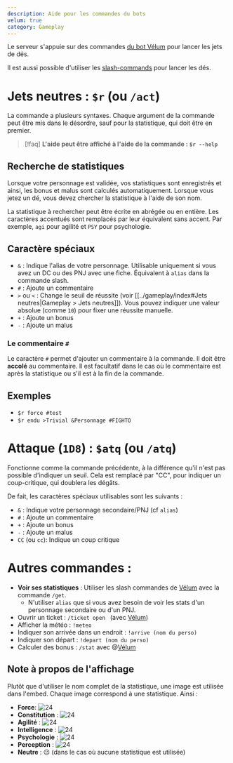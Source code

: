 ```yaml
---
description: Aide pour les commandes du bots
velum: true
category: Gameplay
---
```

Le serveur s'appuie sur des commandes [du bot Vélum](https://github.com/Lisandra-dev/Velum-bot) pour lancer les jets de dés.

Il est aussi possible d'utiliser les [slash-commands](https://support.discord.com/hc/fr/articles/1500000368501-Slash-Commands-FAQ) pour lancer les dés.

# Jets neutres : `$r` (ou `/act`)

La commande a plusieurs syntaxes. Chaque argument de la commande peut être mis dans le désordre, sauf pour la statistique, qui doit être en premier.

> [!faq] **L'aide peut être affiché à l'aide de la commande : `$r --help`**

## Recherche de statistiques

Lorsque votre personnage est validée, vos statistiques sont enregistrés et ainsi, les bonus et malus sont calculés automatiquement. Lorsque vous jetez un dé, vous devez chercher la statistique à l'aide de son nom.

La statistique à rechercher peut être écrite en abrégée ou en entière. Les caractères accentués sont remplacés par leur équivalent sans accent. Par exemple, `agi` pour agilité et `PSY` pour psychologie.

## Caractère spéciaux

- `&` : Indique l'alias de votre personnage. Utilisable uniquement si vous avez un DC ou des PNJ avec une fiche. Équivalent à `alias` dans la commande slash.
- `#` : Ajoute un commentaire
- `>` ou `<` : Change le seuil de réussite (voir [[../gameplay/index#Jets neutres|Gameplay > Jets neutres]]). Vous pouvez indiquer une valeur absolue (comme `10`) pour fixer une réussite manuelle.
- `+` : Ajoute un bonus
- `-` : Ajoute un malus

### Le commentaire `#`

Le caractère `#` permet d'ajouter un commentaire à la commande. Il doit être **accolé** au commentaire. Il est facultatif dans le cas où le commentaire est après la statistique ou s'il est à la fin de la commande.

## Exemples

- `$r force #test`
- `$r endu >Trivial &Personnage #FIGHTO`

# Attaque (`1D8`) : `$atq` (ou `/atq`)

Fonctionne comme la commande précédente, à la différence qu'il n'est pas possible d'indiquer un seuil. Cela est remplacé par "CC", pour indiquer un coup-critique, qui doublera les dégâts.

De fait, les caractères spéciaux utilisables sont les suivants :
- `&` : Indique votre personnage secondaire/PNJ (cf `alias`)
- `#` : Ajoute un commentaire
- `+` : Ajoute un bonus
- `-` : Ajoute un malus
- `CC` (ou `cc`): Indique un coup critique

# Autres commandes :

- __Voir ses statistiques__ : Utiliser les slash commandes de [Vélum](https://github.com/Lisandra-dev/Velum-bot) avec la commande `/get`.
	- N'utiliser `alias` que si vous avez besoin de voir les stats d'un personnage secondaire ou d'un PNJ.
- Ouvrir un ticket : `/ticket open ` (avec [Vélum](https://github.com/Lisandra-dev/Velum-bot))
- Afficher la météo : `!meteo`
- Indiquer son arrivée dans un endroit : `!arrive (nom du perso)`
- Indiquer son départ : `!depart (nom du perso)`
- Calculer des bonus : `/stat` avec @[Vélum](https://github.com/Lisandra-dev/Velum-bot)

## Note à propos de l'affichage

Plutôt que d'utiliser le nom complet de la statistique, une image est utilisée dans l'embed.
Chaque image correspond à une statistique. Ainsi :
- __Force__: ![24](https://github.com/Lisandra-dev/Velum-bot/blob/master/assets/images/statistiques/force.png?raw=true)
- __Constitution__ : ![24](https://github.com/Lisandra-dev/Velum-bot/blob/master/assets/images/statistiques/constitution.png?raw=true)
- __Agilité__ : ![24](https://github.com/Lisandra-dev/Velum-bot/blob/master/assets/images/statistiques/agilite.png?raw=true)
- __Intelligence__ : ![24](https://github.com/Lisandra-dev/Velum-bot/blob/master/assets/images/statistiques/intelligence.png?raw=true)
- __Psychologie__ : ![24](https://github.com/Lisandra-dev/Velum-bot/blob/master/assets/images/statistiques/psychologie.png?raw=true)
- __Perception__ : ![24](https://github.com/Lisandra-dev/Velum-bot/blob/master/assets/images/statistiques/perception.png?raw=true)
- __Neutre__ : 😐 (dans le cas où aucune statistique est utilisée)

